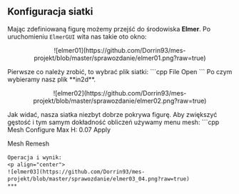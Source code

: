 ## Konfiguracja siatki
Mając zdefiniowaną figurę możemy przejść do środowiska **Elmer**. Po uruchomieniu `ElmerGUI` wita nas takie oto okno:
<p align="center">![elmer01](https://github.com/Dorrin93/mes-projekt/blob/master/sprawozdanie/elmer01.png?raw=true) </p>
Pierwsze co należy zrobić, to wybrać plik siatki:
```cpp
File
    Open
```
Po czym wybieramy nasz plik **in2d**.
<p align="center">![elmer02](https://github.com/Dorrin93/mes-projekt/blob/master/sprawozdanie/elmer02.png?raw=true)</p>
Jak widać, nasza siatka niezbyt dobrze pokrywa figurę. Aby zwiększyć gęstość i tym samym dokładność obliczeń używamy menu mesh:
```cpp
Mesh
    Configure
        Max H: 0.07
        Apply
            
Mesh
    Remesh
```
Operacja i wynik:
<p align="center">
![elmer03](https://github.com/Dorrin93/mes-projekt/blob/master/sprawozdanie/elmer03_04.png?raw=true)  
***